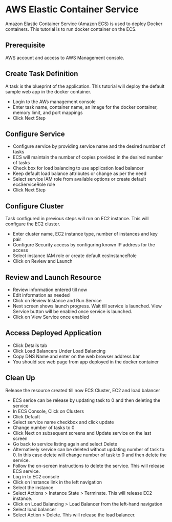 # AWS Elastic Container Service
Amazon Elastic Container Service (Amazon ECS) is used to deploy Docker containers. This tutorial is to run docker container on the ECS.

## Prerequisite
AWS account and access to AWS Management console.

## Create Task Definition
A task is the blueprint of the application. This tutorial will deploy the default sample web app in the docker container.
* Login to the AWs management console
* Enter task name, container name, an image for the docker container, memory limit, and port mappings
* Click Next Step

## Configure Service
* Configure service by providing service name and the desired number of tasks
* ECS will maintain the number of copies provided in the desired number of tasks
* Check box for load balancing to use application load balancer
* Keep default load balance attributes or change as per the need
* Select service IAM role from available options or create default ecsServiceRole role
* Click Next Step

## Configure Cluster
Task configured in previous steps will run on EC2 instance. This will configure the EC2 cluster.
* Enter cluster name, EC2 instance type, number of instances and key pair
* Configure Security access by configuring known IP address for the access
* Select instance IAM role or create default ecsInstanceRole
* Click on Review and Launch

## Review and Launch Resource
* Review information entered till now
* Edit information as needed
* Click on Review Instance and Run Service
* Next screen shows launch progress. Wait till service is launched. View Service button will be enabled once service is launched.
* Click on View Service once enabled

## Access Deployed Application
* Click Details tab
* Click Load Balancers Under Load Balancing
* Copy DNS Name and enter on the web browser address bar
* You should see web page from app deployed in the docker container

## Clean Up
Release the resource created till now ECS Cluster, EC2 and load balancer
* ECS serice can be release by updating task to 0 and then deleting the service
* In ECS Console, Click on Clusters
* Click Default
* Select service name checkbox and click update
* Change number of tasks to 0
* Click Next on subsequent screens and Update service on the last screen
* Go back to service listing again and select Delete
* Alternatively service can be deleted without updating number of task to 0. In this case delete will change number of task to 0 and then delete the service.
* Follow the on-screen instructions to delete the service. This will release ECS service.
* Log in to EC2 console
* Click on Instance link in the left navigation
* Select the instance
* Select Actions > Instance State > Terminate. This will release EC2 instance.
* Click on Load Balancing > Load Balancer from the left-hand navigation
* Select load balancer
* Select Action > Delete. This will release the load balancer.
